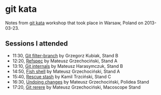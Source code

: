 git kata
========

Notes from [git kata][] workshop that took place in Warsaw, Poland on
2013-03-23.

  [git kata]: http://gitkata.pl/


Sessions I attended
-------------------

- 11:30, [Git filter-branch](filter-branch.md) by Grzegorz Kubiak, Stand B
- 12:20, [Refspec](refspec.md) by Mateusz Grzechociński, Stand A
- 13:10, [Git internals](internals.md) by Mateusz Harasymczuk, Stand B
- 14:50, [Fish shell](fish.md) by Mateusz Grzechociński, Stand A
- 15:40, [Rescue stash](stash.md) by Kamil Trzciński, Stand C
- 16:30, [Undoing changes](undo.md) by Mateusz Grzechociński, Polidea Stand
- 17:20, [Git rerere](rerere.md) by Mateusz Grzechociński, Macoscope Stand

